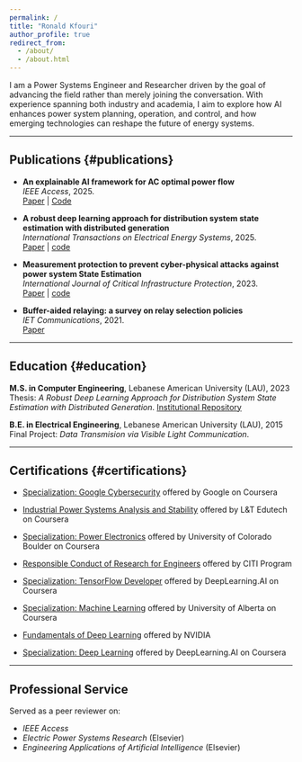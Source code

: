 ```yaml
---
permalink: /
title: "Ronald Kfouri"
author_profile: true
redirect_from: 
  - /about/
  - /about.html
---
```


I am a Power Systems Engineer and Researcher driven by the goal of advancing the field rather than merely joining the conversation. With experience spanning both industry and academia, I aim to explore how AI enhances power system planning, operation, and control, and how emerging technologies can reshape the future of energy systems.

---

## Publications {#publications}

- **An explainable AI framework for AC optimal power flow**  
  *IEEE Access*, 2025.  
  [Paper](https://ieeexplore.ieee.org/document/11177141) | [Code](https://github.com/RonaldKfouri/XAI_for_AC-OPF)

- **A robust deep learning approach for distribution system state estimation with distributed generation**  
  *International Transactions on Electrical Energy Systems*, 2025.  
  [Paper](https://onlinelibrary.wiley.com/doi/full/10.1155/etep/2734170) | [code](https://github.com/RonaldKfouri/DSSE-Learn)

 - **Measurement protection to prevent cyber-physical attacks against power system State Estimation**  
  *International Journal of Critical Infrastructure Protection*, 2023.  
  [Paper](https://www.sciencedirect.com/science/article/abs/pii/S1874548223000562) | [code](https://github.com/RonaldKfouri/ILP-to-Protect-against-SE-Attacks)

- **Buffer-aided relaying: a survey on relay selection policies**  
  *IET Communications*, 2021.  
  [Paper](https://ietresearch.onlinelibrary.wiley.com/doi/full/10.1049/iet-com.2020.0532)

---
## Education {#education}

**M.S. in Computer Engineering**, Lebanese American University (LAU), 2023  
Thesis: *A Robust Deep Learning Approach for Distribution System State Estimation with Distributed Generation*. [Institutional Repository](https://laur.lau.edu.lb:8443/xmlui/handle/10725/14595)

**B.E. in Electrical Engineering**, Lebanese American University (LAU), 2015  
Final Project: *Data Transmision via Visible Light Communication*.

---

## Certifications {#certifications}

- [Specialization: Google Cybersecurity](https://www.coursera.org/account/accomplishments/specialization/certificate/DIOAAWWSI126) offered by Google on Coursera

- [Industrial Power Systems Analysis and Stability](https://www.coursera.org/account/accomplishments/specialization/certificate/VNTIVJ29DX5V) offered by L&T Edutech on Coursera
  
- [Specialization: Power Electronics](https://www.coursera.org/account/accomplishments/specialization/certificate/SOOKHULE6WY8) offered by University of Colorado Boulder on Coursera

- [Responsible Conduct of Research for Engineers](https://www.citiprogram.org/verify/?w8ddec41f-1400-43e5-96ed-4878cc439313-63899263) offered by CITI Program

- [Specialization: TensorFlow Developer](https://www.coursera.org/account/accomplishments/specialization/certificate/P75L5MJP99WG) offered by DeepLearning.AI on Coursera 

- [Specialization: Machine Learning](https://www.coursera.org/account/accomplishments/specialization/certificate/UUGC4Q7HGYRU) offered by University of Alberta on Coursera

- [Fundamentals of Deep Learning](https://courses.nvidia.com/certificates/e6af57e064f84bf4994d2f22170bea54/) offered by NVIDIA

- [Specialization: Deep Learning](https://www.coursera.org/account/accomplishments/specialization/certificate/Z2PLFDK576KV) offered by DeepLearning.AI on Coursera

---

## Professional Service
Served as a peer reviewer on:
- *IEEE Access*
- *Electric Power Systems Research* (Elsevier)
- *Engineering Applications of Artificial Intelligence* (Elsevier)
  

